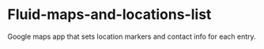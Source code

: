 Fluid-maps-and-locations-list
=============================

Google maps app that sets location markers and contact info for each entry. 